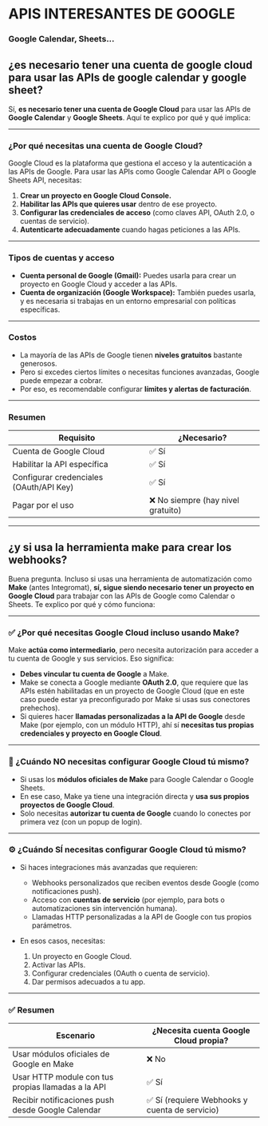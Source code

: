 

# APIS INTERESANTES DE GOOGLE
### Google Calendar, Sheets...

## ¿es necesario tener una **cuenta de google cloud** para usar las APIs de google calendar y google sheet?
Sí, **es necesario tener una cuenta de Google Cloud** para usar las APIs de **Google Calendar** y **Google Sheets**. Aquí te explico por qué y qué implica:

---

### ¿Por qué necesitas una cuenta de Google Cloud?

Google Cloud es la plataforma que gestiona el acceso y la autenticación a las APIs de Google. Para usar las APIs como Google Calendar API o Google Sheets API, necesitas:

1. **Crear un proyecto en Google Cloud Console.**
2. **Habilitar las APIs que quieres usar** dentro de ese proyecto.
3. **Configurar las credenciales de acceso** (como claves API, OAuth 2.0, o cuentas de servicio).
4. **Autenticarte adecuadamente** cuando hagas peticiones a las APIs.

---

### Tipos de cuentas y acceso

* **Cuenta personal de Google (Gmail):** Puedes usarla para crear un proyecto en Google Cloud y acceder a las APIs.
* **Cuenta de organización (Google Workspace):** También puedes usarla, y es necesaria si trabajas en un entorno empresarial con políticas específicas.

---

### Costos

* La mayoría de las APIs de Google tienen **niveles gratuitos** bastante generosos.
* Pero si excedes ciertos límites o necesitas funciones avanzadas, Google puede empezar a cobrar.
* Por eso, es recomendable configurar **límites y alertas de facturación**.

---

### Resumen

| Requisito                               | ¿Necesario?                       |
| --------------------------------------- | --------------------------------- |
| Cuenta de Google Cloud                  | ✅ Sí                              |
| Habilitar la API específica             | ✅ Sí                              |
| Configurar credenciales (OAuth/API Key) | ✅ Sí                              |
| Pagar por el uso                        | ❌ No siempre (hay nivel gratuito) |

---
## ¿y si usa la herramienta make para crear los webhooks?

Buena pregunta. Incluso si usas una herramienta de automatización como **Make** (antes Integromat), **sí, sigue siendo necesario tener un proyecto en Google Cloud** para trabajar con las APIs de Google como Calendar o Sheets. Te explico por qué y cómo funciona:

---

### ✅ ¿Por qué necesitas Google Cloud incluso usando Make?

Make **actúa como intermediario**, pero necesita autorización para acceder a tu cuenta de Google y sus servicios. Eso significa:

* **Debes vincular tu cuenta de Google** a Make.
* Make se conecta a Google mediante **OAuth 2.0**, que requiere que las APIs estén habilitadas en un proyecto de Google Cloud (que en este caso puede estar ya preconfigurado por Make si usas sus conectores prehechos).
* Si quieres hacer **llamadas personalizadas a la API de Google** desde Make (por ejemplo, con un módulo HTTP), ahí sí **necesitas tus propias credenciales y proyecto en Google Cloud**.

---

### 🔁 ¿Cuándo NO necesitas configurar Google Cloud tú mismo?

* Si usas los **módulos oficiales de Make** para Google Calendar o Google Sheets.
* En ese caso, Make ya tiene una integración directa y **usa sus propios proyectos de Google Cloud**.
* Solo necesitas **autorizar tu cuenta de Google** cuando lo conectes por primera vez (con un popup de login).

---

### ⚙️ ¿Cuándo SÍ necesitas configurar Google Cloud tú mismo?

* Si haces integraciones más avanzadas que requieren:

  * Webhooks personalizados que reciben eventos desde Google (como notificaciones push).
  * Acceso con **cuentas de servicio** (por ejemplo, para bots o automatizaciones sin intervención humana).
  * Llamadas HTTP personalizadas a la API de Google con tus propios parámetros.
* En esos casos, necesitas:

  1. Un proyecto en Google Cloud.
  2. Activar las APIs.
  3. Configurar credenciales (OAuth o cuenta de servicio).
  4. Dar permisos adecuados a tu app.

---

### ✅ Resumen

| Escenario                                          | ¿Necesita cuenta Google Cloud propia?         |
| -------------------------------------------------- | --------------------------------------------- |
| Usar módulos oficiales de Google en Make           | ❌ No                                          |
| Usar HTTP module con tus propias llamadas a la API | ✅ Sí                                          |
| Recibir notificaciones push desde Google Calendar  | ✅ Sí (requiere Webhooks y cuenta de servicio) |



